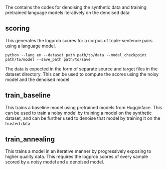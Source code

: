 The contains the codes for denoising the synthetic data and training pretrained language models iteratively on the denoised data 

## scoring 
This generates the logprob scores for a corpus of triple-sentence pairs using a language model. 

```
python --lang en --dataset_path path/to/data --model_checkpoint path/to/model --save_path path/to/save 
``` 
The data is expected in the form of separate source and target files in the dataset directory. This can be used to compute the scores using the noisy model and the denoised model  

## train_baseline 

This trains a baseline model using pretrained models from Hugginface. This can be used to train a noisy model by training a model on the synthetic dataset, and can be further used to denoise that model by training it on the trusted data 

## train_annealing 
This trains a model in an iterative manner by progressively exposing to higher quality data. This requires the logprob scores of every sample scored by a noisy model and a denoised model. 
